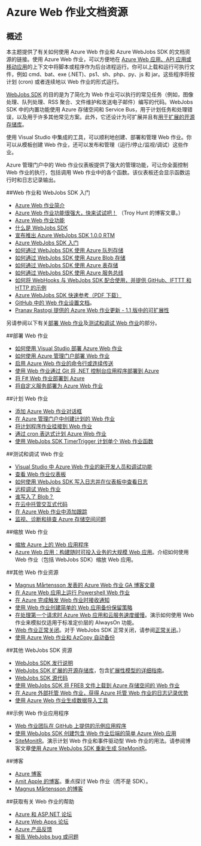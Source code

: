 <properties 
    pageTitle="Azure Web 作业文档资源" 
    description="学习如何使用 Azure Web 作业和 Azure WebJobs SDK 时可以参考的推荐资源" 
    services="app-service" 
    documentationCenter=".net" 
    authors="tdykstra" 
    manager="wpickett" 
    editor="jimbe"/>

<tags
    ms.service="app-service"
    ms.date="01/08/2016"
    wacn.date="02/26/2016"/>

# Azure Web 作业文档资源

## 概述

本主题提供了有关如何使用 Azure Web 作业和 Azure WebJobs SDK 的文档资源的链接。使用 Azure Web 作业，可以方便地在 [Azure Web 应用、API 应用或移动应用](/documentation/services/web-sites)的上下文中将脚本或程序作为后台进程运行。你可以上载和运行可执行文件，例如 cmd、bat、exe (.NET)、ps1、sh、php、py、js 和 jar。这些程序将按计划 (cron) 或者连续地以 Web 作业的形式运行。

[WebJobs SDK](/documentation/articles/websites-webjobs-resources) 的目的是为了简化为 Web 作业可以执行的常见任务（例如，图像处理、队列处理、RSS 聚合、文件维护和发送电子邮件）编写的代码。WebJobs SDK 中的内置功能使用 Azure 存储空间和 Service Bus，用于计划任务和处理错误，以及用于许多其他常见方案。此外，它还设计为可扩展并且有[用于扩展的开源存储库](https://github.com/Azure/azure-webjobs-sdk-extensions/wiki/Binding-Extensions-Overview)。

使用 Visual Studio 中集成的工具，可以顺利地创建、部署和管理 Web 作业。你可以从模板创建 Web 作业，还可以发布和管理（运行/停止/监视/调试）这些作业。

Azure 管理门户中的 Web 作业仪表板提供了强大的管理功能，可让你全面控制 Web 作业的执行，包括调用 Web 作业中的各个函数。该仪表板还会显示函数运行时和日志记录输出。

##<a name="getstarted"></a>Web 作业和 WebJobs SDK 入门

* [Azure Web 作业简介](http://www.hanselman.com/blog/IntroducingWindowsAzureWebJobs.aspx)
* [Azure Web 作业功能很强大，快来试试吧！](http://www.troyhunt.com/2015/01/azure-webjobs-are-awesome-and-you.html) （Troy Hunt 的博客文章。）
* [Azure Web 作业功能](https://azure.microsoft.com/zh-cn/blog/webjobs-goes-into-full-production/)
* [什么是 WebJobs SDK](/documentation/articles/websites-dotnet-webjobs-sdk)
* [宣布推出 Azure WebJobs SDK 1.0.0 RTM](https://azure.microsoft.com/zh-cn/blog/2014/10/25/announcing-the-1-0-0-rtm-of-microsoft-azure-webjobs-sdk/)
* [Azure WebJobs SDK 入门](/documentation/articles/websites-dotnet-webjobs-sdk-get-started)
* [如何通过 WebJobs SDK 使用 Azure 队列存储](/documentation/articles/websites-dotnet-webjobs-sdk-storage-queues-how-to)
* [如何通过 WebJobs SDK 使用 Azure Blob 存储](/documentation/articles/websites-dotnet-webjobs-sdk-storage-blobs-how-to)
* [如何通过 WebJobs SDK 使用 Azure 表存储](/documentation/articles/websites-dotnet-webjobs-sdk-storage-tables-how-to)
* [如何通过 WebJobs SDK 使用 Azure 服务总线](/documentation/articles/websites-dotnet-webjobs-sdk-service-bus)
* [如何将 WebHooks 与 WebJobs SDK 配合使用，并提供 GitHub、IFTTT 和 HTTP 的示例](https://github.com/Azure/azure-webjobs-sdk-extensions/wiki/WebHooks-Walkthrough)
* [Azure WebJobs SDK 快速参考（PDF 下载）](http://download.microsoft.com/download/2/2/0/220DE2F1-8AB3-474D-8F8B-C998F7C56B5D/Azure%20WebJobs%20SDK%20Cheat%20Sheet%202014.pdf)
* [GitHub 中的 Web 作业设置文档](https://github.com/projectkudu/kudu/wiki/Web-jobs)。
* [Pranav Rastogi 提供的 Azure Web 作业更新 - 1.1 版中的可扩展性](https://channel9.msdn.com/Shows/Cloud+Cover/Episode-183-Azure-WebJobs-Update-with-Pranav-Rastogi)

另请参阅以下有关[部署 Web 作业](#deploy)及[测试和调试 Web 作业](#debug)的部分。

##<a name="deploy" id="deploying"></a>部署 Web 作业

* [如何使用 Visual Studio 部署 Azure Web 作业](/documentation/articles/websites-dotnet-deploy-webjobs)
* [如何使用 Azure 管理门户部署 Web 作业](/documentation/articles/web-sites-create-web-jobs)
* [启用 Azure Web 作业的命令行或连续传送](http://azure.microsoft.com/blog/2014/08/18/enabling-command-line-or-continuous-delivery-of-azure-webjobs/)
* [使用 Web 作业通过 Git 将 .NET 控制台应用程序部署到 Azure](http://blog.amitapple.com/post/73574681678/git-deploy-console-app/)
* [将 F# Web 作业部署到 Azure](http://blogs.msdn.com/b/dave_crooks_dev_blog/archive/2015/02/18/deploying-f-web-job-to-azure.aspx)
* [将自定义服务部署为 Azure Web 作业](http://withouttheloop.com/articles/2015-06-23-deploying-custom-services-as-azure-webjobs/)

##<a name="schedule"></a>计划 Web 作业

* [添加 Azure Web 作业对话框](/documentation/articles/websites-dotnet-deploy-webjobs#configure)
* [在 Azure 管理门户中创建计划的 Web 作业](/documentation/articles/web-sites-create-web-jobs#CreateScheduled)
* [将计划程序作业挂接到 Web 作业](http://blog.davidebbo.com/2015/05/scheduled-webjob.html)
* [通过 cron 表达式计划 Azure Web 作业](http://blog.amitapple.com/post/2015/06/scheduling-azure-webjobs/)
* [使用 WebJobs SDK TimerTrigger 计划单个 Web 作业函数](/documentation/articles/websites-dotnet-webjobs-sdk#schedule)

##<a name="debug"></a>测试和调试 Web 作业

* [Visual Studio 中 Azure Web 作业的新开发人员和调试功能](http://blogs.msdn.com/b/webdev/archive/2014/11/12/new-developer-and-debugging-features-for-azure-webjobs-in-visual-studio.aspx)
* [查看 Web 作业仪表板](/documentation/articles/websites-dotnet-webjobs-sdk-get-started#view-the-webjobs-sdk-dashboard)
* [如何使用 WebJobs SDK 写入日志并在仪表板中查看日志](/documentation/articles/websites-dotnet-webjobs-sdk-storage-queues-how-to#logs)
* [远程调试 Web 作业](/documentation/articles/web-sites-dotnet-troubleshoot-visual-studio#remotedebugwj)
* [谁写入了 Blob？](http://blogs.msdn.com/b/jmstall/archive/2014/02/19/who-wrote-that-blob.aspx) 
* [在云中托管交互式代码](http://blogs.msdn.com/b/jmstall/archive/2014/04/26/hosting-interactive-code-in-the-cloud.aspx)
* [在 Azure Web 作业中添加跟踪](http://blogs.msdn.com/b/mcsuksoldev/archive/2014/09/04/adding-trace-to-azure-web-sites-and-web-jobs.aspx)
* [监视、诊断和排查 Azure 存储空间问题](/documentation/articles/storage-monitoring-diagnosing-troubleshooting)

##<a name="scale"></a>缩放 Web 作业

* [缩放 Azure 上的 Web 应用程序](http://msdn.microsoft.com/magazine/dn786914.aspx)
* [Azure Web 应用：构建随时可投入业务的大规模 Web 应用](https://channel9.msdn.com/Events/Build/2014/3-626)。介绍如何使用 Web 作业（包括 WebJobs SDK）缩放 Web 应用。

##<a name="additional"></a>其他 Web 作业资源

* [Magnus Mårtensson 发表的 Azure Web 作业 GA 博客文章](http://magnusmartensson.com/azure-webjobs-ga)
* [在 Azure Web 应用上运行 Powershell Web 作业](http://blogs.msdn.com/b/nicktrog/archive/2014/01/22/running-powershell-web-jobs-on-azure-websites.aspx)
* [在 Azure 完成触发 Web 作业时接收通知](http://blog.amitapple.com/post/2014/03/webjobs-notification/)
* [使用 Web 作业创建简单的 Web 应用备份保留策略](http://azure.microsoft.com/blog/2014/04/28/simple-web-site-backup-retention-policy-with-webjobs/)
* [在处理第一个请求时 Azure Web 应用和云服务速度缓慢](http://wp.sjkp.dk/windows-azure-websites-and-cloud-services-slow-on-first-request/)。演示如何使用 Web 作业来模拟仅适用于标准定价层的 AlwaysOn 功能。
* [Web 作业正常关闭](http://blog.amitapple.com/post/2014/05/webjobs-graceful-shutdown/#.U72Il_5OWUl)。对于 WebJobs SDK 正常关闭，请参阅[正常关闭](/documentation/articles/websites-dotnet-webjobs-sdk-storage-queues-how-to#graceful)。）
* [使用 Azure Web 作业和 AzCopy 自动备份](http://markjbrown.com/azure-webjobs-azcopy/)

##<a name="additionalsdk"></a>其他 WebJobs SDK 资源

* [WebJobs SDK 发行说明](https://github.com/Azure/azure-webjobs-sdk/wiki/Release-Notes)
* [WebJobs SDK 扩展的开源存储库](https://github.com/Azure/azure-webjobs-sdk-extensions)，包含[扩展性模型的详细指南](https://github.com/Azure/azure-webjobs-sdk-extensions/wiki/Binding-Extensions-Overview)。  
* [WebJobs SDK 源代码](https://github.com/Azure/azure-webjobs-sdk)
* [使用 WebJobs SDK 将 FREB 文件上载到 Azure 存储空间的 Web 作业](http://thenextdoorgeek.com/post/WAWS-WebJob-to-upload-FREB-files-to-Azure-Storage-using-the-WebJobs-SDK)
* [在 Azure 外部托管 Web 作业，获得 Azure 托管 Web 作业的日志记录优势](http://bypassion.dk/?p=510)
* [使用 Azure Web 作业生成数据导入工具](http://www.freshconsulting.com/building-data-import-tool-azure-webjobs/)

##<a name="samples"></a>示例 Web 作业应用程序

* [Web 作业团队在 GitHub 上提供的示例应用程序](https://github.com/azure/azure-webjobs-sdk-samples)
* [使用 WebJobs SDK 创建包含 Web 作业后端的简单 Azure Web 应用](http://code.msdn.microsoft.com/Simple-Azure-Website-with-b4391eeb)
* [SiteMonitR](http://code.msdn.microsoft.com/SiteMonitR-dd4fcf77)。演示计划 Web 作业和事件驱动型 Web 作业的用法。请参阅博客文章[使用 Azure WebJobs SDK 重新生成 SiteMonitR](http://www.bradygaster.com/post/rebuilding-the-sitemonitr-using-windows-azure-webjobs)。

##<a name="blogs"></a>博客

* [Azure 博客](/blog)
* [Amit Apple 的博客](http://blog.amitapple.com/)。重点探讨 Web 作业（而不是 SDK）。
* [Magnus Mårtensson 的博客](http://magnusmartensson.com/)

##<a name="gethelp"></a>获取有关 Web 作业的帮助

* [Azure 和 ASP.NET 论坛](http://forums.asp.net/1247.aspx)
* [Azure Web Apps 论坛](http://social.msdn.microsoft.com/Forums/zh-CN/home?forum=windowsazurezhchs)
* [Azure 产品反馈](/product-feedback)
* [报告 WebJobs bug 或问题](https://github.com/projectkudu/kudu/wiki/Reporting-WebJobs-issues)

<!---HONumber=Mooncake_0215_2016--><!--HONumber=Mar16_HO4-->
